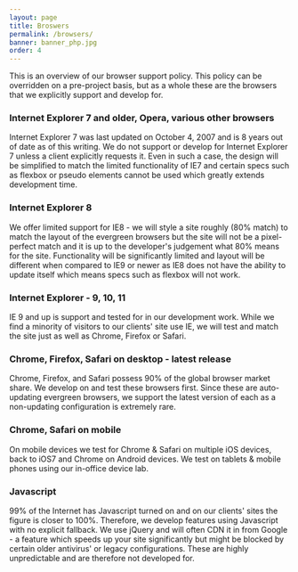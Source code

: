 ```yaml
---
layout: page
title: Broswers
permalink: /browsers/
banner: banner_php.jpg
order: 4
---
```


This is an overview of our browser support policy. This policy can be overridden on a pre-project basis, but as a whole these are the browsers that we explicitly support and develop for.

### Internet Explorer 7 and older, Opera, various other browsers

Internet Explorer 7 was last updated on October 4, 2007 and is 8 years out of date as of this writing. We do not support or develop for Internet Explorer 7 unless a client explicitly requests it. Even in such a case, the design will be simplified to match the limited functionality of IE7 and certain specs such as flexbox or pseudo elements cannot be used which greatly extends development time.

### Internet Explorer 8

We offer limited support for IE8 - we will style a site roughly (80% match) to match the layout of the evergreen browsers but the site will not be a pixel-perfect match and it is up to the developer's judgement what 80% means for the site. Functionality will be significantly limited and layout will be different when compared to IE9 or newer as IE8 does not have the ability to update itself which means specs such as flexbox will not work.

### Internet Explorer - 9, 10, 11

IE 9 and up is support and tested for in our development work. While we find a minority of visitors to our clients' site use IE, we will test and match the site just as well as Chrome, Firefox or Safari.

### Chrome, Firefox, Safari on desktop - latest release

Chrome, Firefox, and Safari possess 90% of the global browser market share. We develop on and test these browsers first. Since these are auto-updating evergreen browsers, we support the latest version of each as a non-updating configuration is extremely rare. 

### Chrome, Safari on mobile

On mobile devices we test for Chrome & Safari on multiple iOS devices, back to iOS7 and Chrome on Android devices. We test on tablets & mobile phones using our in-office device lab. 

### Javascript

99% of the Internet has Javascript turned on and on our clients' sites the figure is closer to 100%. Therefore, we develop features using Javascript with no explicit fallback. We use jQuery and will often CDN it in from Google - a feature which speeds up your site significantly but might be blocked by certain older antivirus' or legacy configurations. These are highly unpredictable and are therefore not developed for.